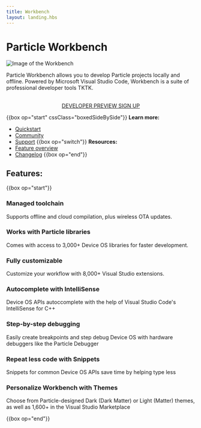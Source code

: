 ```yaml
---
title: Workbench
layout: landing.hbs
---
```


# Particle Workbench
![Image of the Workbench ](/assets/images/workbench/workbench-hero.png)

Particle Workbench allows you to develop Particle projects locally and offline. Powered by Microsoft Visual Studio Code, Workbench is a suite of professional developer tools TKTK.

<div  align="center">
<br />
<a href="https://www.particle.io/workbench/apply"  target="_blank" class="button">DEVELOPER PREVIEW SIGN UP</a>
</div>

{{box op="start" cssClass="boxedSideBySide"}}
**Learn more:**
- [Quickstart](https://community.particle.io/t/tutorial-installing-the-particle-workbench-developer-preview/44244)
- [Community](https://community.particle.io/c/particle-workbench)
- [Support](https://community.particle.io/t/information-how-to-report-bugs-and-provide-feedback/44245)
{{box op="switch"}}
**Resources:**
- [Feature overview](https://community.particle.io/t/feature-overview-of-particle-workbench/44458)
- [Changelog](https://community.particle.io/t/developer-preview-changelog-december-4-2018/45935/)
{{box op="end"}}

## Features:
{{box op="start"}}
### Managed toolchain
Supports offline and cloud compilation, plus wireless OTA updates.

### Works with Particle libraries
Comes with access to 3,000+ Device OS libraries for faster development.

### Fully customizable
Customize your workflow with 8,000+ Visual Studio extensions.

### Autocomplete with IntelliSense
Device OS APIs autoccomplete with the help of Visual Studio Code's IntelliSense for C++

### Step-by-step debugging
Easily create breakpoints and step debug Device OS with hardware debuggers like the Particle Debugger

### Repeat less code with Snippets
Snippets for common Device OS APIs save time by helping type less

### Personalize Workbench with Themes
Choose from Particle-designed Dark (Dark Matter) or Light (Matter) themes, as well as 1,600+ in the Visual Studio Marketplace

{{box op="end"}}